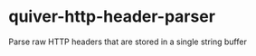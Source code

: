 
quiver-http-header-parser
=========================

Parse raw HTTP headers that are stored in a single string buffer
